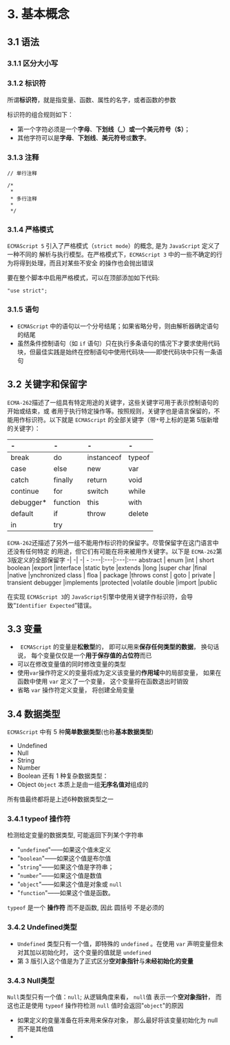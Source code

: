 # 3. 基本概念

## 3.1 语法

### 3.1.1 区分大小写

### 3.1.2 标识符

所谓**标识符**，就是指变量、函数、属性的名字，或者函数的参数

标识符的组合规则如下：

- 第一个字符必须是一个**字母**、**下划线（_）**或一个**美元符号（$）**；
- 其他字符可以是**字母**、**下划线**、**美元符号**或**数字**。 

### 3.1.3 注释

```
// 单行注释

/*
 *
 * 多行注释
 *
 */
```
### 3.1.4 严格模式
`ECMAScript 5` 引入了严格模式（`strict mode`）的概念, 是为 `JavaScript` 定义了一种不同的 解析与执行模型。在严格模式下，`ECMAScript 3` 中的一些不确定的行为将得到处理，而且对某些不安全 的操作也会抛出错误

要在整个脚本中启用严格模式，可以在顶部添加如下代码:
```
"use strict"; 
```
### 3.1.5 语句
- `ECMAScript` 中的语句以一个分号结尾；如果省略分号，则由解析器确定语句的结尾
- 虽然条件控制语句（如 `if` 语句）只在执行多条语句的情况下才要求使用代码块，但最佳实践是始终在控制语句中使用代码块——即使代码块中只有一条语句


## 3.2 关键字和保留字

`ECMA-262`描述了一组具有特定用途的关键字，这些关键字可用于表示控制语句的开始或结束，或 者用于执行特定操作等。按照规则，关键字也是语言保留的，不能用作标识符。以下就是 `ECMAScript` 的全部关键字（带`*`号上标的是第 5版新增的关键字）： 

  -| -| -| -
 :---|:---|:---|:---
break |do |instanceof  |typeof
case | else | new |var
catch| finally| return|void 
continue|for| switch|while 
debugger* | function  | this |with
default |  if  |  throw| delete 
in  | try       

 `ECMA-262`还描述了另外一组不能用作标识符的保留字。尽管保留字在这门语言中还没有任何特定 的用途，但它们有可能在将来被用作关键字。以下是 `ECMA-262`第3版定义的全部保留字
-| -| -| -
:---|:---|:---|:---
 abstract | enum |int | short 
 boolean |export |interface |static 
 byte |extends |long |super
 char |final  |native  |ynchronized 
 class  | floa |  package  |throws 
 const  | goto |  private  |  transient 
 debugger  |implements  |protected |volatile 
 double  |import  |public    

 在实现 `ECMAScript 3`的 `JavaScript`引擎中使用关键字作标识符，会导致“`Identifier Expected`”错误。 

 ## 3.3 变量
- ` ECMAScript` 的变量是**松散型**的， 即可以用来**保存任何类型的数据**， 换句话说， 每个变量仅仅是一个**用于保存值的占位符**而已
- 可以在修改变量值的同时修改变量的类型
- 使用`var`操作符定义的变量将成为定义该变量的**作用域**中的局部变量， 如果在函数中使用 `var` 定义了一个变量， 这个变量将在函数退出时销毁
- 省略 `var` 操作符定义变量， 将创建全局变量

## 3.4 数据类型
`ECMAScript` 中有 5 种**简单数据类型**(也称**基本数据类型**)
- Undefined
- Null
- String
- Number
- Boolean
还有 1 种复杂数据类型：
- Object
`Object` 本质上是由一组**无序名值对**组成的

所有值最终都将是上述6种数据类型之一

### 3.4.1 typeof 操作符

检测给定变量的数据类型, 可能返回下列某个字符串
- "`undefined`"——如果这个值未定义
- "`boolean`"——如果这个值是布尔值
- "`string`"——如果这个值是字符串； 
- "`number`"——如果这个值是数值
- "`object`"——如果这个值是对象或 `null`
- "`function`"——如果这个值是函数。 

`typeof` 是一个 **操作符** 而不是函数, 因此 圆括号 不是必须的

### 3.4.2 Undefined类型
- `Undefined` 类型只有一个值，即特殊的 `undefined` 。在使用 `var` 声明变量但未对其加以初始化时， 这个变量的值就是 `undefined`
- 第 3 版引入这个值是为了正式区分**空对象指针**与**未经初始化的变量**


### 3.4.3 Null类型
`Null`类型只有一个值：`null`; 从逻辑角度来看， `null`值 表示一个**空对象指针**， 而这也正是使用 `typeof` 操作符检测 `null` 值时会返回"`object`"的原因

- 如果定义的变量准备在将来用来保存对象， 那么最好将该变量初始化为 null 而不是其他值
- 